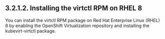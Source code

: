 ## 3.2.1.2. Installing the virtctl RPM on RHEL 8

You can install the virtctl RPM package on Red Hat Enterprise Linux (RHEL) 8 by enabling the OpenShift Virtualization repository and installing the kubevirt-virtctl package.

